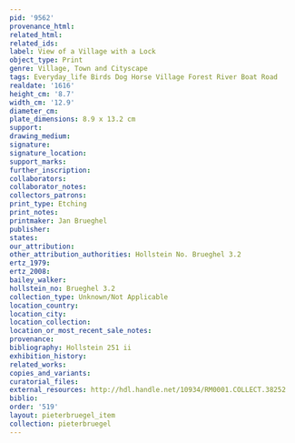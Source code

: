 ```yaml
---
pid: '9562'
provenance_html:
related_html:
related_ids:
label: View of a Village with a Lock
object_type: Print
genre: Village, Town and Cityscape
tags: Everyday_life Birds Dog Horse Village Forest River Boat Road
realdate: '1616'
height_cm: '8.7'
width_cm: '12.9'
diameter_cm:
plate_dimensions: 8.9 x 13.2 cm
support:
drawing_medium:
signature:
signature_location:
support_marks:
further_inscription:
collaborators:
collaborator_notes:
collectors_patrons:
print_type: Etching
print_notes:
printmaker: Jan Brueghel
publisher:
states:
our_attribution:
other_attribution_authorities: Hollstein No. Brueghel 3.2
ertz_1979:
ertz_2008:
bailey_walker:
hollstein_no: Brueghel 3.2
collection_type: Unknown/Not Applicable
location_country:
location_city:
location_collection:
location_or_most_recent_sale_notes:
provenance:
bibliography: Hollstein 251 ii
exhibition_history:
related_works:
copies_and_variants:
curatorial_files:
external_resources: http://hdl.handle.net/10934/RM0001.COLLECT.38252
biblio:
order: '519'
layout: pieterbruegel_item
collection: pieterbruegel
---
```


